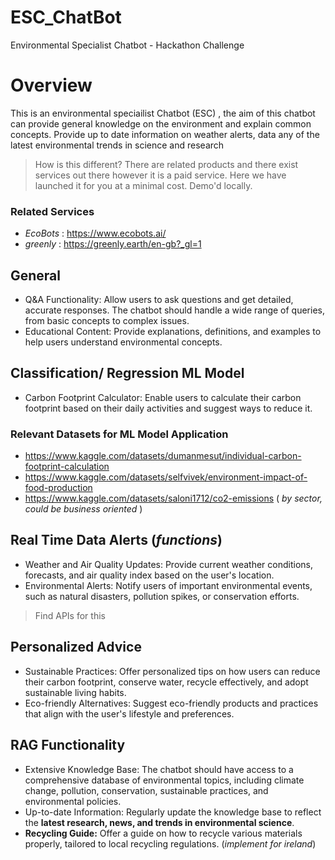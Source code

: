 # ESC_ChatBot
Environmental Specialist Chatbot - Hackathon Challenge


# Overview 
This is an environmental speciailist Chatbot (ESC) , the aim of this chatbot can provide general knowledge on the environment and explain common concepts. Provide up to date information on weather alerts, data any of the latest environmental trends in science and research

> How is this different? There are related products and there exist services out there however it is a paid service. Here we have launched it for you at a minimal cost. Demo'd locally. 

### Related Services 
- *EcoBots* : https://www.ecobots.ai/ 
- *greenly* : https://greenly.earth/en-gb?_gl=1


## General 
- Q&A Functionality: Allow users to ask questions and get detailed, accurate responses. The chatbot should handle a wide range of queries, from basic concepts to complex issues.
- Educational Content: Provide explanations, definitions, and examples to help users understand environmental concepts.

## Classification/ Regression ML Model  
- Carbon Footprint Calculator: Enable users to calculate their carbon footprint based on their daily activities and suggest ways to reduce it.

### Relevant Datasets for ML Model Application
- https://www.kaggle.com/datasets/dumanmesut/individual-carbon-footprint-calculation 
- https://www.kaggle.com/datasets/selfvivek/environment-impact-of-food-production
- https://www.kaggle.com/datasets/saloni1712/co2-emissions ( *by sector, could be business oriented* )


## Real Time Data Alerts (*functions*)
- Weather and Air Quality Updates: Provide current weather conditions, forecasts, and air quality index based on the user's location.
- Environmental Alerts: Notify users of important environmental events, such as natural disasters, pollution spikes, or conservation efforts.

> Find APIs for this 

## Personalized Advice
- Sustainable Practices: Offer personalized tips on how users can reduce their carbon footprint, conserve water, recycle effectively, and adopt sustainable living habits.
- Eco-friendly Alternatives: Suggest eco-friendly products and practices that align with the user's lifestyle and preferences.


## RAG Functionality 
- Extensive Knowledge Base: The chatbot should have access to a comprehensive database of environmental topics, including climate change, pollution, conservation, sustainable practices, and environmental policies.
- Up-to-date Information: Regularly update the knowledge base to reflect the **latest research, news, and trends in environmental science**.
- **Recycling Guide:** Offer a guide on how to recycle various materials properly, tailored to local recycling regulations. (*implement for ireland*)

